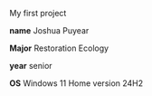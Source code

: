 My first project

  **name** Joshua Puyear
  
  **Major** Restoration Ecology
  
  **year** senior
  
  **OS** Windows 11 Home version 24H2
